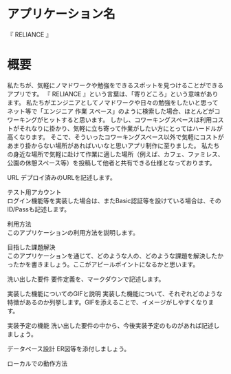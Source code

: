 # アプリケーション名
『 RELIANCE 』

# 概要
私たちが、気軽にノマドワークや勉強をできるスポットを見つけることができるアプリです。
『 RELIANCE 』という言葉は、「寄りどころ」という意味があります。
私たちがエンジニアとしてノマドワークや日々の勉強をしたいと思ってネット等で「エンジニア 作業 スペース」のように検索した場合、ほとんどがコワーキングがヒットすると思います。
しかし、コワーキングスペースは利用コストがそれなりに掛かり、気軽に立ち寄って作業がしたい方にとってはハードルが高くなります。
そこで、そういったコワーキングスペース以外で気軽にコストがあまり掛からない場所があればいいなと思いアプリ制作に至りました。
私たちの身近な場所で気軽に赴けて作業に適した場所（例えば、カフェ、ファミレス、公園の休憩スペース等）を投稿して他者と共有できる仕様となっております。


URL	
デプロイ済みのURLを記述します。

テスト用アカウント	
ログイン機能等を実装した場合は、またBasic認証等を設けている場合は、そのID/Passも記述します。

利用方法	
このアプリケーションの利用方法を説明します。

目指した課題解決	
このアプリケーションを通じて、どのような人の、どのような課題を解決したかったかを書きましょう。ここがアピールポイントになるかと思います。

洗い出した要件	
要件定義を、マークダウンで記述します。

実装した機能についてのGIFと説明
実装した機能について、それぞれどのような特徴があるのか列挙します。GIFを添えることで、イメージがしやすくなります。

実装予定の機能	
洗い出した要件の中から、今後実装予定のものがあれば記述しましょう。

データベース設計
ER図等を添付しましょう。


ローカルでの動作方法